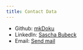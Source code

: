 ```yaml
---
title: Contact Data
---
```

  * Github: [mkDoku](https://github.com/mkDoku)
  * LinkedIn: [Sascha Bubeck](https://www.linkedin.com/in/sascha-bubeck)
  * Email: <a href="mailto:bubecksascha@t-online.de">Send mail</a> 

